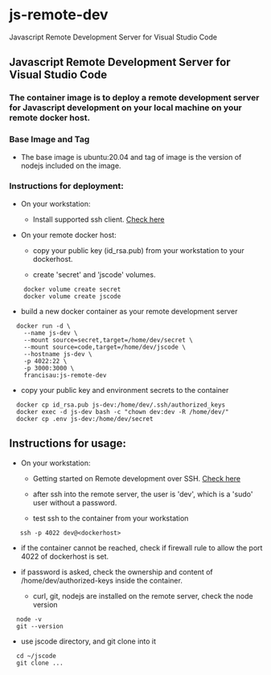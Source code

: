 # js-remote-dev
Javascript Remote Development Server for Visual Studio Code

## Javascript Remote Development Server for Visual Studio Code

### The container image is to deploy a remote development server for Javascript development on your local machine on your remote docker host.

### Base Image and Tag

  - The base image is ubuntu:20.04 and tag of image is the version of nodejs included on the image.

### Instructions for deployment:

  - On your workstation: 

    * Install supported ssh client. [Check here](https://code.visualstudio.com/docs/remote/troubleshooting#_installing-a-supported-ssh-client)
  
  - On your remote docker host:

    * copy your public key (id_rsa.pub) from your workstation to your dockerhost.

    * create 'secret' and 'jscode' volumes.  
```
    docker volume create secret
    docker volume create jscode
```

  * build a new docker container as your remote development server
```
  docker run -d \
    --name js-dev \
    --mount source=secret,target=/home/dev/secret \
    --mount source=code,target=/home/dev/jscode \
    --hostname js-dev \
    -p 4022:22 \
    -p 3000:3000 \
    francisau:js-remote-dev
```

  * copy your public key and environment secrets to the container
```
  docker cp id_rsa.pub js-dev:/home/dev/.ssh/authorized_keys
  docker exec -d js-dev bash -c "chown dev:dev -R /home/dev/"
  docker cp .env js-dev:/home/dev/secret
```

## Instructions for usage:

- On your workstation: 
  
  * Getting started on Remote development over SSH. [Check here](https://code.visualstudio.com/remote-tutorials/ssh/getting-started)
  
  * after ssh into the remote server, the user is 'dev', which is a 'sudo' user without a password. 

  * test ssh to the container from your workstation
```
   ssh -p 4022 dev@<dockerhost>
```

 * if the container cannot be reached, check if firewall rule to allow the port 4022 of dockerhost is set.

* if password is asked, check the ownership and content of /home/dev/authorized-keys inside the container.
 

  * curl, git, nodejs are installed on the remote server, check the node version
```
  node -v
  git --version
```

  * use jscode directory, and git clone into it
```
  cd ~/jscode
  git clone ...
```
  
 
